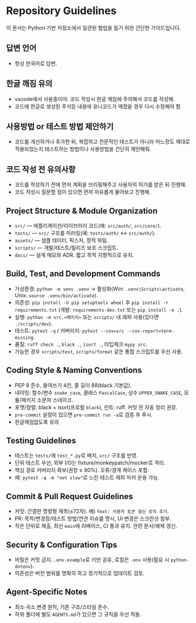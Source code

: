 # Repository Guidelines

이 문서는 Python 기반 저장소에서 일관된 협업을 돕기 위한 간단한 가이드입니다.

## 답변 언어
- 항상 한국어로 답변.

## 한글 깨짐 유의
- vscode에서 사용중이야. 코드 작성시 한글 깨짐에 주의해서 코드를 작성해. 
- 코드에 한글로 생성된 주석등 내용에 유니코드가 깨졌을 경우 다시 수정해야 함

## 사용방법 or 테스트 방법 제안하기
- 코드를 개선하거나 추가한 뒤, 복잡하고 전문적인 테스트가 아니라 어느정도 제대로 적용되었는지 테스트하는 방법이나 사용방법을 간단히 제안해줘.

## 코드 작성 전 유의사항
- 코드를 작성하기 전에 먼저 계획을 브리핑해주고 사용자의 허가를 받은 뒤 진행해.
- 코드 작성시 질문할 점이 있으면 먼저 자유롭게 물어보고 진행해.

## Project Structure & Module Organization
- `src/` — 애플리케이션/라이브러리 코드(예: `src/auth/`, `src/core/`).
- `tests/` — `src/` 구조를 미러링(예: `tests/auth/` ↔ `src/auth/`).
- `assets/` — 샘플 데이터, 픽스처, 정적 파일.
- `scripts/` — 개발/테스트/릴리즈 보조 스크립트.
- `docs/` — 설계 메모와 ADR. 짧고 목적 지향적으로 유지.

## Build, Test, and Development Commands
- 가상환경: `python -m venv .venv` → 활성화(Win: `.venv\Scripts\activate`, Unix: `source .venv/bin/activate`).
- 의존성: `pip install -U pip setuptools wheel` 후 `pip install -r requirements.txt` (개발: `requirements-dev.txt` 또는 `pip install -e .`).
- 실행: `python -m src.<패키지>` 또는 `scripts/` 내 래퍼 사용(있다면 `./scripts/dev`).
- 테스트: `pytest -q` / 커버리지: `pytest --cov=src --cov-report=term-missing`.
- 품질: `ruff check .`, `black .`, `isort .`, 타입체크 `mypy src`.
- 가능한 경우 `scripts/test`, `scripts/format` 같은 통합 스크립트를 우선 사용.

## Coding Style & Naming Conventions
- PEP 8 준수, 들여쓰기 4칸, 줄 길이 88(black 기본값).
- 네이밍: 함수/변수 `snake_case`, 클래스 `PascalCase`, 상수 `UPPER_SNAKE_CASE`, 모듈/패키지 소문자 스네이크.
- 포맷/정렬: black + isort(프로필 `black`), 린트: ruff. 커밋 전 자동 정리 권장.
- `pre-commit` 설정이 있으면 `pre-commit run -a`로 검증 후 푸시.
- 한글깨짐없도록 유의

## Testing Guidelines
- 테스트는 `tests/`에 `test_*.py`로 배치, `src/` 구조를 반영.
- 단위 테스트 우선, 외부 I/O는 fixture/monkeypatch/mocker로 격리.
- 핵심 경로 커버리지 확보(권장 ≥ 80%). 오류/경계 케이스 포함.
- 예: `pytest -q -m "not slow"`로 느린 테스트 제외 마커 운용 가능.

## Commit & Pull Request Guidelines
- 커밋: 간결한 명령형 제목(≤72자). 예) `feat: 사용자 토큰 갱신 로직 추가`.
- PR: 목적/변경점/테스트 방법/연관 이슈를 명시, UI 변경은 스크린샷 첨부.
- 작은 단위로 제출, 최신 `main`에 리베이스, CI 통과 유지. 관련 문서/예제 갱신.

## Security & Configuration Tips
- 비밀은 커밋 금지. `.env.example`로 키만 공유, 로컬은 `.env` 사용(필요 시 `python-dotenv`).
- 의존성은 버전 범위를 명확히 하고 정기적으로 업데이트 검토.

## Agent-Specific Notes
- 최소·국소 변경 원칙, 기존 구조/스타일 준수.
- 하위 폴더에 별도 `AGENTS.md`가 있으면 그 규칙을 우선 적용.